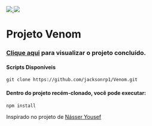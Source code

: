 <div style="display: inline">
  <a href="https://www.jacksondev.com.br/" target="_blank">
    <img src="https://img.shields.io/static/v1?label=Website&message=JacksonDev&color=red&style=for-the-badge&logo=webflow"/>
  </a>
  <a href="https://reactnative.dev/" target="_blank">
    <img src="https://img.shields.io/static/v1?label=&message=React Js&color=202124&style=flat-square&logo=react"/>
  </a>
</div>

# Projeto Venom

### <a href="https://jacksonrp1.github.io/Venom/build/index.html">Clique aqui</a> para visualizar o projeto concluído.

#### Scripts Disponíveis

```
git clone https://github.com/jacksonrp1/Venom.git
```

#### Dentro do projeto recém-clonado, você pode executar:

```
npm install
```

Inspirado no projeto de <a href="https://nyousefali.com.br/spiderman/">Násser Yousef</a>
